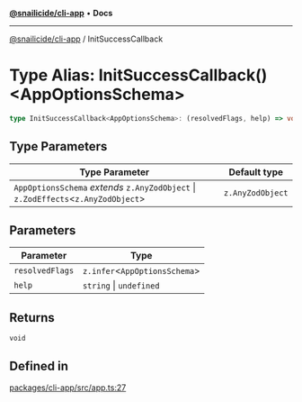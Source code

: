 [**@snailicide/cli-app**](../README.md) • **Docs**

---

[@snailicide/cli-app](../README.md) / InitSuccessCallback

# Type Alias: InitSuccessCallback()\<AppOptionsSchema\>

```ts
type InitSuccessCallback<AppOptionsSchema>: (resolvedFlags, help) => void;
```

## Type Parameters

| Type Parameter | Default type |
| --- | --- |
| `AppOptionsSchema` _extends_ `z.AnyZodObject` \| `z.ZodEffects`\<`z.AnyZodObject`\> | `z.AnyZodObject` |

## Parameters

| Parameter       | Type                            |
| --------------- | ------------------------------- |
| `resolvedFlags` | `z.infer`\<`AppOptionsSchema`\> |
| `help`          | `string` \| `undefined`         |

## Returns

`void`

## Defined in

[packages/cli-app/src/app.ts:27](https://github.com/gbtunney/snailicide-monorepo/blob/master/packages/cli-app/src/app.ts#L27)

